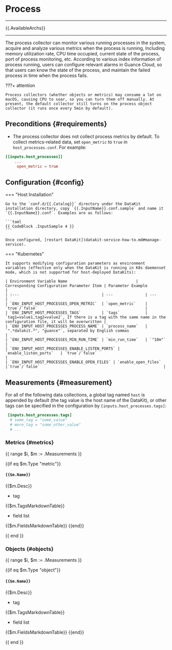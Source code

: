 
# Process
---

{{.AvailableArchs}}

---

The process collector can monitor various running processes in the system, acquire and analyze various metrics when the process is running, Including memory utilization rate, CPU time occupied, current state of the process, port of process monitoring, etc. According to various index information of process running, users can configure relevant alarms in Guance Cloud, so that users can know the state of the process, and maintain the failed process in time when the process fails.

???+ attention

    Process collectors (whether objects or metrics) may consume a lot on macOS, causing CPU to soar, so you can turn them off manually. At present, the default collector still turns on the process object collector (it runs once every 5min by default).

## Preconditions {#requirements}

- The process collector does not collect process metrics by default. To collect metrics-related data, set `open_metric` to `true` in `host_processes.conf`. For example:
                              
```toml
[[inputs.host_processes]]
	...
	 open_metric = true
```

## Configuration {#config}

=== "Host Installation"

    Go to the `conf.d/{{.Catalog}}` directory under the DataKit installation directory, copy `{{.InputName}}.conf.sample` and name it `{{.InputName}}.conf`. Examples are as follows:
    
    ```toml
    {{ CodeBlock .InputSample 4 }}
    ```
    
    Once configured, [restart DataKit](datakit-service-how-to.md#manage-service).

=== "Kubernetes"

    It supports modifying configuration parameters as environment variables (effective only when the DataKit is running in K8s daemonset mode, which is not supported for host-deployed DataKits):
    
    | Environment Variable Name                              | Corresponding Configuration Parameter Item | Parameter Example                                                     |
    | :---                                    | ---              | ---                                                          |
    | `ENV_INPUT_HOST_PROCESSES_OPEN_METRIC`  | `open_metric`    | `true`/`false`                                               |
    | `ENV_INPUT_HOST_PROCESSES_TAGS`         | `tags`           | `tag1=value1,tag2=value2`, If there is a tag with the same name in the configuration file, it will be overwritten |
    | `ENV_INPUT_HOST_PROCESSES_PROCESS_NAME` | `process_name`   | `".*datakit.*", "guance"`, separated by English commas                     |
    | `ENV_INPUT_HOST_PROCESSES_MIN_RUN_TIME` | `min_run_time`   | `"10m"`                                                      |
    | `ENV_INPUT_HOST_PROCESSES_ENABLE_LISTEN_PORTS` | `enable_listen_ports`   | `true`/`false`                                                     |
    | `ENV_INPUT_HOST_PROCESSES_ENABLE_OPEN_FILES` | `enable_open_files`   |`true`/`false`                                                      |

## Measurements {#measurement}

For all of the following data collections, a global tag named `host` is appended by default (the tag value is the host name of the DataKit), or other tags can be specified in the configuration by `[inputs.host_processes.tags]`:

``` toml
 [inputs.host_processes.tags]
  # some_tag = "some_value"
  # more_tag = "some_other_value"
  # ...
```

### Metrics {#metrics}

{{ range $i, $m := .Measurements }}

{{if eq $m.Type "metric"}}

#### `{{$m.Name}}`

{{$m.Desc}}

- tag

{{$m.TagsMarkdownTable}}

- field list

{{$m.FieldsMarkdownTable}} {{end}}

{{ end }}


### Objects {#objects}

{{ range $i, $m := .Measurements }}

{{if eq $m.Type "object"}}

#### `{{$m.Name}}`

{{$m.Desc}}

- tag

{{$m.TagsMarkdownTable}}

- field list

{{$m.FieldsMarkdownTable}} {{end}}

{{ end }}
